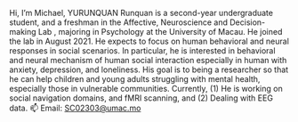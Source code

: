 Hi, I’m Michael, YURUNQUAN
Runquan is a second-year undergraduate student, and a freshman in the Affective, Neuroscience and Decision-making Lab , majoring in Psychology at the University of Macau. He joined the lab in August 2021. He expects to focus on human behavioral and neural responses in social scenarios. In particular, he is interested in behavioral and neural mechanism of human social interaction especially in human with anxiety, depression, and loneliness. His goal is to being a researcher so that he can help children and young adults struggling with mental health, especially those in vulnerable communities. 
Currently, (1) He is working on social navigation domains, and fMRI scanning, and (2) Dealing with EEG data.
📫 Email: SC02303@umac.mo
<!---
YURUNQUAN/Runquan is a second-year undergraduate student, and a freshman in the lab, majoring in Psychology at the University of Macau. He joined the lab in August 2021. He expects to focus on human behavioral and neural responses in social scenarios. In particular, he is interested in behavioral and neural mechanism of human social interaction especially in human with anxiety, depression, and loneliness. His goal is to being a researcher so that he can help children and young adults struggling with mental health, especially those in vulnerable communities. Currently, (1) he is working on social navigation domains, and fMRI scanning, and (2) dealing with EEG data.
--->
